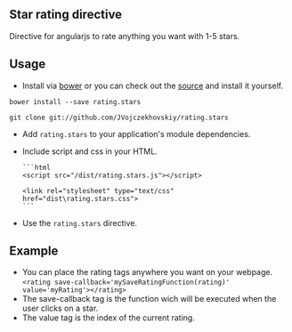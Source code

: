 ## Star rating directive

Directive for angularjs to rate anything you want with 1-5 stars.

## Usage

* Install via [bower](http://bower.io/) or you can check out the [source](https://github.com/JVojczekhovskiy/rating.stars) and install it yourself.

 `bower install --save rating.stars`
 
 `git clone git://github.com/JVojczekhovskiy/rating.stars`
* Add `rating.stars` to your application's module dependencies.
* Include script and css in your HTML.

      ```html
      <script src="/dist/rating.stars.js"></script>
      
      <link rel="stylesheet" type="text/css" href="dist\rating.stars.css">
      ```
* Use the `rating.stars` directive.

## Example

* You can place the rating tags anywhere you want on your webpage.	
      `<rating save-callback='mySaveRatingFunction(rating)' value='myRating'></rating>`
* The save-callback tag is the function wich will be executed when the user clicks on a star.
* The value tag is the index of the current rating.
	

